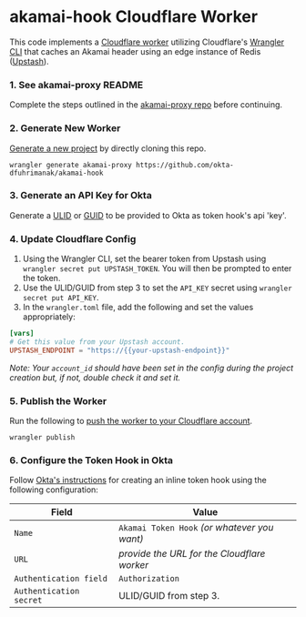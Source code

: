 # akamai-hook Cloudflare Worker

This code implements a [Cloudflare worker](https://developers.cloudflare.com/workers/) utilizing Cloudflare's [Wrangler CLI](https://developers.cloudflare.com/workers/cli-wrangler/install-update) that caches an Akamai header using an edge instance of Redis ([Upstash](https://www.upstash.com)).

### 1. See akamai-proxy README
Complete the steps outlined in the [akamai-proxy repo](https://github.com/okta-dfuhriman/akamai-proxy) before continuing. 

### 2. Generate New Worker
[Generate a new project](https://developers.cloudflare.com/workers/cli-wrangler/commands#generate) by directly cloning this repo.

`wrangler generate akamai-proxy https://github.com/okta-dfuhrimanak/akamai-hook`

### 3. Generate an API Key for Okta
Generate a [ULID](https://ulidgenerator.com/) or [GUID](https://www.guidgenerator.com/) to be provided to Okta as token hook's api 'key'. 

### 4. Update Cloudflare Config
1. Using the Wrangler CLI, set the bearer token from Upstash using `wrangler secret put UPSTASH_TOKEN`. You will then be prompted to enter the token.
2. Use the ULID/GUID from step 3 to set the `API_KEY` secret using `wrangler secret put API_KEY`. 
3. In the `wrangler.toml` file, add the following and set the values appropriately:
```toml
[vars]
# Get this value from your Upstash account.
UPSTASH_ENDPOINT = "https://{{your-upstash-endpoint}}"
```
_Note: Your `account_id` should have been set in the config during the project creation but, if not, double check it and set it._

### 5. Publish the Worker
Run the following to [push the worker to your Cloudflare account](https://developers.cloudflare.com/workers/cli-wrangler/commands#publishing-to-workersdev).

`wrangler publish`

### 6. Configure the Token Hook in Okta
Follow [Okta's instructions](https://developer.okta.com/docs/concepts/inline-hooks/#inline-hook-setup) for creating an inline token hook using the following configuration: 

| Field | Value |
| --- | --- |
| `Name` | `Akamai Token Hook` _(or whatever you want)_ |
| `URL` | _provide the URL for the Cloudflare worker_ |
| `Authentication field` | `Authorization` |
| `Authentication secret` | ULID/GUID from step 3. |

